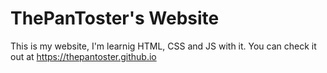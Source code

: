 # ThePanToster's Website
This is my website, I'm learnig HTML, CSS and JS with it. You can check it out at https://thepantoster.github.io
